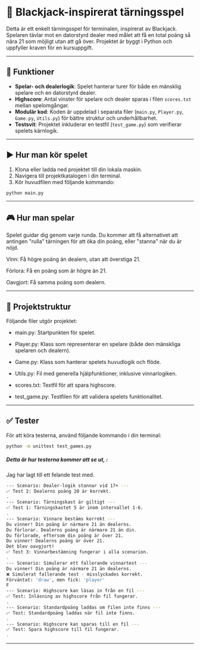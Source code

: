 # 🎲 Blackjack-inspirerat tärningsspel

Detta är ett enkelt tärningsspel för terminalen, inspirerat av Blackjack. Spelaren tävlar mot en datorstyrd dealer med målet att få en total poäng så nära 21 som möjligt utan att gå över. Projektet är byggt i Python och uppfyller kraven för en kursuppgift.

---

## 🧩 Funktioner

- **Spelar- och dealerlogik**: Spelet hanterar turer för både en mänsklig spelare och en datorstyrd dealer.
- **Highscore**: Antal vinster för spelare och dealer sparas i filen `scores.txt` mellan spelomgångar.
- **Modulär kod**: Koden är uppdelad i separata filer (`main.py`, `Player.py`, `Game.py`, `Utils.py`) för bättre struktur och underhållbarhet.
- **Testsvit**: Projektet inkluderar en testfil (`test_game.py`) som verifierar spelets kärnlogik.

---

## ▶️ Hur man kör spelet

1. Klona eller ladda ned projektet till din lokala maskin.
2. Navigera till projektkatalogen i din terminal.
3. Kör huvudfilen med följande kommando:

```bash
python main.py
```

---
## 🎮 Hur man spelar
Spelet guidar dig genom varje runda. Du kommer att få alternativet att antingen "rulla" tärningen för att öka din poäng, eller "stanna" när du är nöjd.

Vinn: Få högre poäng än dealern, utan att överstiga 21.

Förlora: Få en poäng som är högre än 21.

Oavgjort: Få samma poäng som dealern.


---
## 📁 Projektstruktur
Följande filer utgör projektet:

- main.py: Startpunkten för spelet.

- Player.py: Klass som representerar en spelare (både den mänskliga spelaren och dealern).

- Game.py: Klass som hanterar spelets huvudlogik och flöde.

- Utils.py: Fil med generella hjälpfunktioner, inklusive vinnarlogiken.

- scores.txt: Textfil för att spara highscore.

- test_game.py: Testfilen för att validera spelets funktionalitet.


---

## ✅ Tester
För att köra testerna, använd följande kommando i din terminal:

```bash
python -m unittest test_games.py
```

##### Detta är hur testerna kommer att se ut, :

Jag har lagt till ett felande test med. 

```bash
--- Scenario: Dealer-logik stannar vid 17+ ---
✅ Test 2: Dealerns poäng 20 är korrekt.
.
--- Scenario: Tärningskast är giltigt ---
✅ Test 1: Tärningskastet 5 är inom intervallet 1-6.
.
--- Scenario: Vinnare bestäms korrekt ---
Du vinner! Din poäng är närmare 21 än dealerns.
Du förlorar. Dealerns poäng är närmare 21 än din.
Du förlorade, eftersom din poäng är över 21.
Du vinner! Dealerns poäng är över 21.
Det blev oavgjort!
✅ Test 3: Vinnarbestämning fungerar i alla scenarion.
.
--- Scenario: Simulerar ett fallerande vinnartest ---
Du vinner! Din poäng är närmare 21 än dealerns.
❌ Simulerat fallerande test - misslyckades korrekt.
Förväntat: 'draw', men fick: 'player'
F
--- Scenario: Highscore kan läsas in från en fil ---
✅ Test: Inläsning av highscore från fil fungerar.
.
--- Scenario: Standardpoäng laddas om filen inte finns ---
✅ Test: Standardpoäng laddas när fil inte finns.
.
--- Scenario: Highscore kan sparas till en fil ---
✅ Test: Spara highscore till fil fungerar.
.
```
---





